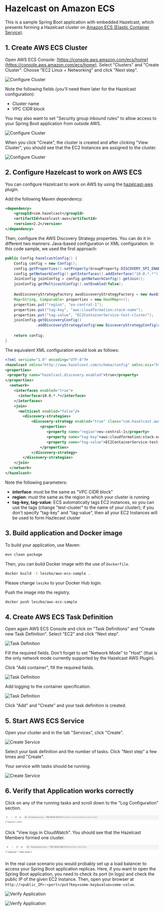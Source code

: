 # Hazelcast on Amazon ECS

This is a sample Spring Boot application with embedded Hazelcast, which presents forming a Hazelcast cluster on [Amazon ECS (Elastic Container Service)](https://aws.amazon.com/ecs/).

## 1. Create AWS ECS Cluster

Open AWS ECS Console: [https://console.aws.amazon.com/ecs/home](https://console.aws.amazon.com/ecs/home). Select "Clusters" and "Create Cluster". Choose "EC2 Linux + Networking" and click "Next step".

![Configure Cluster](markdown/configure-cluster-1.png)

Note the following fields (you'll need them later for the Hazelcast configuration):
* Cluster name
* VPC CIDR block

You may also want to set "Security group inbound rules" to allow access to your Spring Boot application from outside AWS.

![Configure Cluster](markdown/configure-cluster-2.png)

When you click "Create", the cluster is created and after clicking "View Cluster", you should see that the EC2 Instances are assigned to the cluster.

![Configure Cluster](markdown/configure-cluster-3.png)

## 2. Configure Hazelcast to work on AWS ECS

You can configure Hazelcast to work on AWS by using the [hazelcast-aws](https://github.com/hazelcast/hazelcast-aws) plugin.

Add the following Maven dependency:
```xml
<dependency>
    <groupId>com.hazelcast</groupId>
    <artifactId>hazelcast-aws</artifactId>
    <version>2.2</version>
</dependency>
```

Then, configure the AWS Discovery Strategy properties. You can do it in different two manners: Java-based configuration or XML configuration. In this code sample, we used the first approach:
```java
public Config hazelcastConfig() {
    Config config = new Config();
    config.getProperties().setProperty(GroupProperty.DISCOVERY_SPI_ENABLED.getName(), "true");
    config.getNetworkConfig().getInterfaces().addInterface("10.0.*.*");
    JoinConfig joinConfig = config.getNetworkConfig().getJoin();
    joinConfig.getMulticastConfig().setEnabled(false);

    AwsDiscoveryStrategyFactory awsDiscoveryStrategyFactory = new AwsDiscoveryStrategyFactory();
    Map<String, Comparable> properties = new HashMap<>();
    properties.put("region", "eu-central-1");
    properties.put("tag-key", "aws:cloudformation:stack-name");
    properties.put("tag-value", "EC2ContainerService-test-cluster");
    joinConfig.getDiscoveryConfig()
              .addDiscoveryStrategyConfig(new DiscoveryStrategyConfig(awsDiscoveryStrategyFactory, properties));

    return config;
}
``` 

The equivalent XML configuration would look as follows:
```xml
<?xml version="1.0" encoding="UTF-8"?>
<hazelcast xmlns="http://www.hazelcast.com/schema/config" xmlns:xsi="http://www.w3.org/2001/XMLSchema-instance" xsi:schemaLocation="http://www.hazelcast.com/schema/config hazelcast-config-3.10.xsd">
<properties>
 <property name="hazelcast.discovery.enabled">true</property>
</properties>
  <network>
    <interfaces enabled="true">
      <interface>10.0.*.*</interface>
    </interfaces>
    <join>
      <multicast enabled="false"/>
        <discovery-strategies>
            <discovery-strategy enabled="true" class="com.hazelcast.aws.AwsDiscoveryStrategy">
                <properties>
                   <property name="region">eu-central-1</property>
                   <property name="tag-key">aws:cloudformation:stack-name</property>
                   <property name="tag-value">EC2ContainerService-test-cluster</property>
                </properties>
            </discovery-strategy>
        </discovery-strategies>
    </join>
  </network>
</hazelcast>
```

Note the following parameters:
* **interface**: must be the same as "VPC CIDR block"
* **region**: must the same as the region in which your cluster is running
* **tag-key, tag-value**: ECS automatically tags EC2 instances, so you can use the tags (change "test-cluster" to the name of your cluster); if you don't specify "tag-key" and "tag-value", then all your EC2 Instances will be used to form Hazlecast cluster

## 3. Build application and Docker image

To build your application, use Maven:
```bash
mvn clean package
```

Then, you can build Docker image with the use of `Dockerfile`.
```bash
docker build -t leszko/aws-ecs-sample .
```

Please change `leszko` to your Docker Hub login.

Push the image into the registry.

```bash
docker push leszko/aws-ecs-sample
```

## 4. Create AWS ECS Task Definition

Open again AWS ECS Console and click on "Task Definitions" and "Create new Task Definition". Select "EC2" and click "Next step".

![Task Definition](markdown/task-definition-1.png)

Fill the required fields. Don't forget to set "Network Mode" to "Host" (that is the only network mode currently supported by the Hazelcast AWS Plugin).

Click "Add container", fill the required fields.

![Task Definition](markdown/task-definition-2.png)

Add logging to the container specification.

![Task Definition](markdown/task-definition-3.png)

Click "Add" and "Create" and your task definition is created.

## 5. Start AWS ECS Service

Open your cluster and in the tab "Services", click "Create".

![Create Service](markdown/create-service-1.png)

Select your task definition and the number of tasks. Click "Next step" a few times and "Create".

Your service with tasks should be running.

![Create Service](markdown/create-service-2.png)

## 6. Verify that Application works correctly

Click on any of the running tasks and scroll down to the "Log Configuration" section.

![Verify Application](markdown/verify-application-1.png)

Click "View logs in CloudWatch". You should see that the Hazelcast Members formed one cluster.

![Verify Application](markdown/verify-application-2.png)

In the real case scenario you would probably set up a load balancer to access your Spring Boot application replicas. Here, if you want to open the Spring Boot application, you need to check its port (in logs) and check the public IP of the given EC2 Instance. Then, open your browser at `http://<public_IP>:<port>/put?key=some-key&value=some-value`.

![Verify Application](markdown/verify-application-3.png)

![Verify Application](markdown/verify-application-4.png)